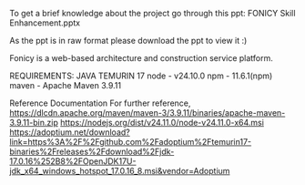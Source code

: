 To get a brief knowledge about the project go through this ppt: 
FONICY Skill Enhancement.pptx

As the ppt is in raw format please download the ppt to view it :)

Fonicy is a web-based architecture and construction service platform.

REQUIREMENTS:
JAVA TEMURIN 17
node - v24.10.0
npm - 11.6.1(npm)
maven - Apache Maven 3.9.11


Reference Documentation
For further reference,
https://dlcdn.apache.org/maven/maven-3/3.9.11/binaries/apache-maven-3.9.11-bin.zip
https://nodejs.org/dist/v24.11.0/node-v24.11.0-x64.msi
https://adoptium.net/download?link=https%3A%2F%2Fgithub.com%2Fadoptium%2Ftemurin17-binaries%2Freleases%2Fdownload%2Fjdk-17.0.16%252B8%2FOpenJDK17U-jdk_x64_windows_hotspot_17.0.16_8.msi&vendor=Adoptium


